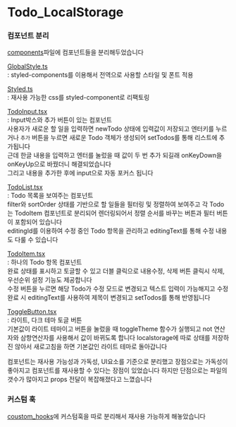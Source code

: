 
# Todo_LocalStorage


### 컴포넌트 분리
[components](./src/components/)파일에 컴포넌트들을 분리해두었습니다

[GlobalStyle.ts](./src/components/GlobalStyle.ts)<br>
: styled-components를 이용해서 전역으로 사용할 스타일 및 폰트 적용

[Styled.ts](./src/styled-component/Styled.ts)<br>
: 재사용 가능한 css를 styled-component로 리팩토링

[TodoInput.tsx](./src/components/TodoInput.tsx)<br>
: Input박스와 추가 버튼이 있는 컴포넌트<br>
사용자가 새로운 할 일을 입력하면 newTodo 상태에 입력값이 저장되고 엔터키를 누르거나 ``추가`` 버튼을 누르면 새로운 Todo 객체가 생성되어 setTodos를 통해 리스트에 추가됩니다<br>
근데 한글 내용을 입력하고 엔터를 눌렀을 때 값이 두 번 추가 되길래 onKeyDown을 onKeyUp으로 바꿨더니 해결되었습니다<br>
그리고 내용을 추가한 후에 input으로 자동 포커스 됩니다

[TodoList.tsx](./src/components/TodoList.tsx)<br>
: Todo 목록을 보여주는 컴포넌트<br>
filter와 sortOrder 상태를 기반으로 할 일들을 필터링 및 정렬하여 보여주고 각 Todo는 TodoItem 컴포넌트로 분리되어 렌더링되어서 정렬 순서를 바꾸는 버튼과 필터 버튼이 포함되어 있습니다<br>
editingId를 이용하여 수정 중인 Todo 항목을 관리하고 editingText를 통해 수정 내용도 다룰 수 있습니다

[TodoItem.tsx](./src/components/TodoItem.tsx)<br>
: 하나의 Todo 항목 컴포넌트<br>
완료 상태를 표시하고 토글할 수 있고 더블 클릭으로 내용수정, 삭제 버튼 클릭시 삭제, 우선순위 설정 기능도 제공합니다<br>
수정 버튼을 누르면 해당 Todo가 수정 모드로 변경되고 텍스트 입력이 가능해지고 수정 완료 시 editingText를 사용하여 제목이 변경되고 setTodos를 통해 반영됩니다

[ToggleButton.tsx](./src/components/ToggleButton.tsx)<br>
: 라이트, 다크 테마 토글 버튼<br>
기본값이 라이트 테마이고 버튼을 눌렀을 때 toggleTheme 함수가 실행되고 not 연산자와 삼항연산자를 사용해서 값이 바뀌도록 합니다 localstorage에 따로 상태를 저장하진 않아서 새로고침을 하면 기본값인 라이트 테마로 돌아갑니다

컴포넌트는 재사용 가능성과 가독성, UI요소를 기준으로 분리했고 장점으로는 가독성이 좋아지고 컴포넌트를 재사용할 수 있다는 장점이 있었습니다 하지만 단점으로는 파일의 갯수가 많아지고 props 전달이 복잡해졌다고 느꼈습니다


### 커스텀 훅
[coustom_hooks](./src/custom_hooks/)에 커스텀훅을 따로 분리해서 재사용 가능하게 해놓았습니다



<br>
<br>
<br>

